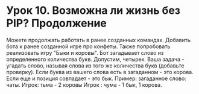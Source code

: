 # Урок 10. Возможна ли жизнь без PIP? Продолжение
Можете продолжать работать в ранее созданных командах.
Добавить бота к ранее созданной игре про конфеты.
Также попробовать реализовать игру "Быки и коровы". Бот загадывает слово из определенного количества букв. Допустим, четырех. Ваша задача - угадать слово, называя слова из того же количества букв (добавьте проверку). Если буква из вашего слова есть в загаданном - это корова.
Если еще и позиция совпадает - это бык.
Пример: 
загаданное слово: чаты. 
Игрок: тьма - 2 коровы
Игрок : чума - 1 бык, 1 корова.